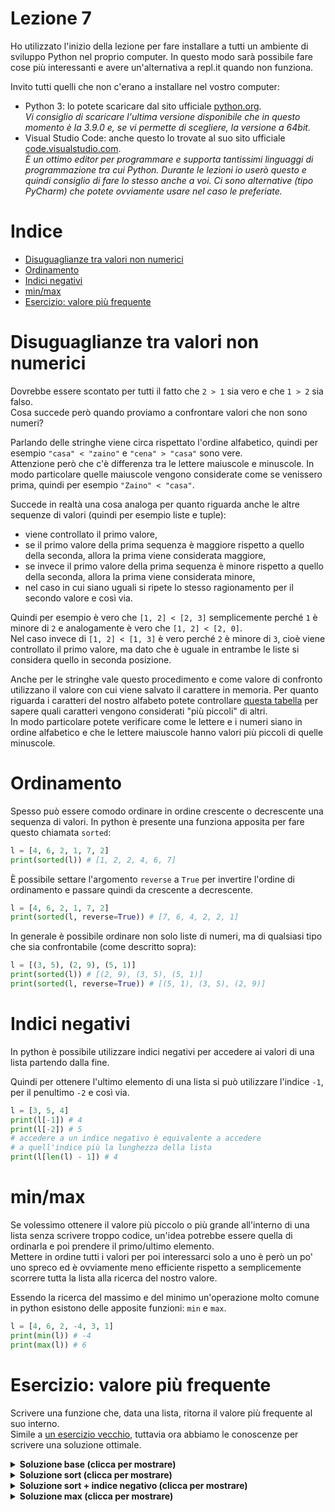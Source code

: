# Lezione 7

Ho utilizzato l'inizio della lezione per fare installare a tutti un ambiente di sviluppo Python nel proprio computer. In questo modo sarà possibile fare cose più interessanti e avere un'alternativa a repl.it quando non funziona.

Invito tutti quelli che non c'erano a installare nel vostro computer:  
- Python 3: lo potete scaricare dal sito ufficiale [python.org](https://www.python.org).  
_Vi consiglio di scaricare l'ultima versione disponibile che in questo momento è la 3.9.0 e, se vi permette di scegliere, la versione a 64bit._
- Visual Studio Code: anche questo lo trovate al suo sito ufficiale [code.visualstudio.com](https://code.visualstudio.com/).  
_È un ottimo editor per programmare e supporta tantissimi linguaggi di programmazione tra cui Python. Durante le lezioni io userò questo e quindi consiglio di fare lo stesso anche a voi. Ci sono alternative (tipo PyCharm) che potete ovviamente usare nel caso le preferiate._

# Indice
- [Disuguaglianze tra valori non numerici](#disuguaglianze-tra-valori-non-numerici)
- [Ordinamento](#ordinamento)
- [Indici negativi](#indici-negativi)
- [min/max](#minmax)
- [Esercizio: valore più frequente](#esercizio-valore-più-frequente)

# Disuguaglianze tra valori non numerici
Dovrebbe essere scontato per tutti il fatto che `2 > 1` sia vero e che `1 > 2` sia falso.  
Cosa succede però quando proviamo a confrontare valori che non sono numeri?

Parlando delle stringhe viene circa rispettato l'ordine alfabetico, quindi per esempio `"casa" < "zaino"` e `"cena" > "casa"` sono vere.  
Attenzione però che c'è differenza tra le lettere maiuscole e minuscole. In modo particolare quelle maiuscole vengono considerate come se venissero prima, quindi per esempio `"Zaino" < "casa"`.

Succede in realtà una cosa analoga per quanto riguarda anche le altre sequenze di valori (quindi per esempio liste e tuple):
- viene controllato il primo valore,
- se il primo valore della prima sequenza è maggiore rispetto a quello della seconda, allora la prima viene considerata maggiore,
- se invece il primo valore della prima sequenza è minore rispetto a quello della seconda, allora la prima viene considerata minore,
- nel caso in cui siano uguali si ripete lo stesso ragionamento per il secondo valore e così via.

Quindi per esempio è vero che `[1, 2] < [2, 3]` semplicemente perché `1` è minore di `2` e analogamente è vero che `[1, 2] < [2, 0]`.  
Nel caso invece di `[1, 2] < [1, 3]` è vero perché `2` è minore di `3`, cioè viene controllato il primo valore, ma dato che è uguale in entrambe le liste si considera quello in seconda posizione.

Anche per le stringhe vale questo procedimento e come valore di confronto utilizzano il valore con cui viene salvato il carattere in memoria. Per quanto riguarda i caratteri del nostro alfabeto potete controllare [questa tabella](http://www.asciitable.com) per sapere quali caratteri vengono considerati "più piccoli" di altri.  
In modo particolare potete verificare come le lettere e i numeri siano in ordine alfabetico e che le lettere maiuscole hanno valori più piccoli di quelle minuscole.

# Ordinamento

Spesso può essere comodo ordinare in ordine crescente o decrescente una sequenza di valori. In python è presente una funziona apposita per fare questo chiamata `sorted`:
```py
l = [4, 6, 2, 1, 7, 2]
print(sorted(l)) # [1, 2, 2, 4, 6, 7]
```
È possibile settare l'argomento `reverse` a `True` per invertire l'ordine di ordinamento e passare quindi da crescente a decrescente.

```py
l = [4, 6, 2, 1, 7, 2]
print(sorted(l, reverse=True)) # [7, 6, 4, 2, 2, 1]
```

In generale è possibile ordinare non solo liste di numeri, ma di qualsiasi tipo che sia confrontabile (come descritto sopra):

```py
l = [(3, 5), (2, 9), (5, 1)]
print(sorted(l)) # [(2, 9), (3, 5), (5, 1)]
print(sorted(l, reverse=True)) # [(5, 1), (3, 5), (2, 9)]
```

# Indici negativi

In python è possibile utilizzare indici negativi per accedere ai valori di una lista partendo dalla fine.

Quindi per ottenere l'ultimo elemento di una lista si può utilizzare l'indice `-1`, per il penultimo `-2` e così via.

```py
l = [3, 5, 4]
print(l[-1]) # 4
print(l[-2]) # 5
# accedere a un indice negativo è equivalente a accedere
# a quell'indice più la lunghezza della lista
print(l[len(l) - 1]) # 4
```

# min/max

Se volessimo ottenere il valore più piccolo o più grande all'interno di una lista senza scrivere troppo codice, un'idea potrebbe essere quella di ordinarla e poi prendere il primo/ultimo elemento.  
Mettere in ordine tutti i valori per poi interessarci solo a uno è però un po' uno spreco ed è ovviamente meno efficiente rispetto a semplicemente scorrere tutta la lista alla ricerca del nostro valore.

Essendo la ricerca del massimo e del minimo un'operazione molto comune in python esistono delle apposite funzioni: `min` e `max`.
```py
l = [4, 6, 2, -4, 3, 1]
print(min(l)) # -4
print(max(l)) # 6
```

# Esercizio: valore più frequente
Scrivere una funzione che, data una lista, ritorna il valore più frequente al suo interno.  
Simile a [un esercizio vecchio](/Lezione%2002/ESERCIZI.md#trova-il-numero-pi%C3%B9-frequente), tuttavia ora abbiamo le conoscenze per scrivere una soluzione ottimale.

<details> 
  <summary><b>Soluzione base (clicca per mostrare)</b></summary>

```py
def most_frequent(l):
    # costruiamo un dizionario delle frequenze
    # con gli elementi della lista come chiave e la loro frequenza come valore
    freq = {}
    for x in l:
        if x in freq:
            freq[x] = freq[x] + 1
        else:
            freq[x] = 1
    # poi cerchiamo manualmente qual è quello più frequente
    m = l[0]
    for x in freq:
        if freq[x] > freq[m]:
            m = x
    return m
```

</details>
<details> 
  <summary><b>Soluzione sort (clicca per mostrare)</b></summary>

```py
def most_frequent(l):
    # costruiamo un dizionario delle frequenze
    # con gli elementi della lista come chiave e la loro frequenza come valore
    freq = {}
    for x in l:
        if x in freq:
            freq[x] = freq[x] + 1
        else:
            freq[x] = 1
    # estraiamo le coppie chiave-valore (elemento-frequenza) dal dizionario
    # e le inseriamo in una lista, mettendo però prima la frequenza
    # così da poter confrontare prima per frequenza
    l_freq = []
    for x, f in freq.items():
        l_freq.append((f, x))
    # ordiniamo in ordine decrescente per la frequenza
    s = sorted(l_freq, reverse=True)
    # prendiamo il primo, cioè quello più frequente
    max_f, max_x = s[0]
    return max_x
```

</details>
<details> 
  <summary><b>Soluzione sort + indice negativo (clicca per mostrare)</b></summary>

```py
def most_frequent(l):
    # costruiamo un dizionario delle frequenze
    # con gli elementi della lista come chiave e la loro frequenza come valore
    freq = {}
    for x in l:
        if x in freq:
            freq[x] = freq[x] + 1
        else:
            freq[x] = 1
    # estraiamo le coppie chiave-valore (elemento-frequenza) dal dizionario
    # e le inseriamo in una lista, mettendo però prima la frequenza
    # così da poter confrontare prima per frequenza
    l_freq = []
    for x, f in freq.items():
        l_freq.append((f, x))
    # ordiniamo in ordine crescente per la frequenza 
    s = sorted(l_freq)
    # prendiamo l'ultimo, cioè quello più frequente 
    max_f, max_x = s[-1]
    return max_x
```

</details>
<details> 
  <summary><b>Soluzione max (clicca per mostrare)</b></summary>

```py
def most_frequent(l):
    # costruiamo un dizionario delle frequenze
    # con gli elementi della lista come chiave e la loro frequenza come valore
    freq = {}
    for x in l:
        if x in freq:
            freq[x] = freq[x] + 1
        else:
            freq[x] = 1
    # estraiamo le coppie chiave-valore (elemento-frequenza) dal dizionario
    # e le inseriamo in una lista, mettendo però prima la frequenza
    # così da poter confrontare prima per frequenza
    l_freq = []
    for x, f in freq.items():
        l_freq.append((f, x))
    # prendiamo direttamente il maggiore
    max_f, max_x = max(l_freq)
    return max_x
```

</details>